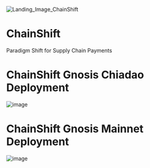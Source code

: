 ![Landing_Image_ChainShift](https://github.com/TechieTeee/ChainShift/assets/100870737/8ffc0c45-7d9b-4d68-b8f5-d06814257be2)

# ChainShift
Paradigm Shift for Supply Chain Payments

# ChainShift Gnosis Chiadao Deployment
![image](https://github.com/TechieTeee/ChainShift/assets/100870737/e6079698-8861-4cbe-8959-910bae26eabe)

# ChainShift Gnosis Mainnet Deployment
![image](https://github.com/TechieTeee/ChainShift/assets/100870737/26ad764e-11db-4192-8da9-befc2451f929)

